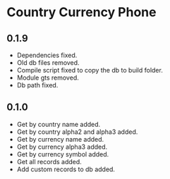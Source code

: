 # Country Currency Phone

## 0.1.9
- Dependencies fixed.
- Old db files removed.
- Compile script fixed to copy the db to build folder.
- Module gts removed.
- Db path fixed.

## 0.1.0
- Get by country name added.
- Get by country alpha2 and alpha3 added.
- Get by currency name added.
- Get by currency alpha3 added.
- Get by currency symbol added.
- Get all records added.
- Add custom records to db added.
